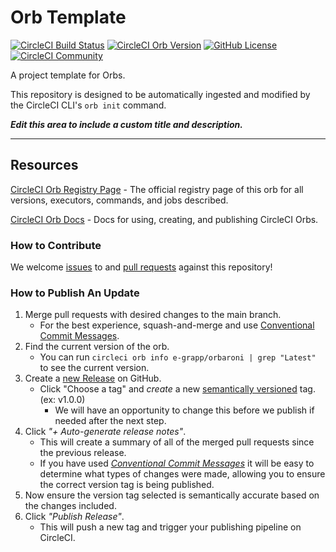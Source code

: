# Orb Template


[![CircleCI Build Status](https://circleci.com/gh/e-grapp/orbaroni.svg?style=shield "CircleCI Build Status")](https://circleci.com/gh/e-grapp/orbaroni) [![CircleCI Orb Version](https://badges.circleci.com/orbs/e-grapp/orbaroni.svg)](https://circleci.com/developer/orbs/orb/e-grapp/orbaroni) [![GitHub License](https://img.shields.io/badge/license-MIT-lightgrey.svg)](https://raw.githubusercontent.com/e-grapp/orbaroni/master/LICENSE) [![CircleCI Community](https://img.shields.io/badge/community-CircleCI%20Discuss-343434.svg)](https://discuss.circleci.com/c/ecosystem/orbs)



A project template for Orbs.

This repository is designed to be automatically ingested and modified by the CircleCI CLI's `orb init` command.

_**Edit this area to include a custom title and description.**_

---

## Resources

[CircleCI Orb Registry Page](https://circleci.com/developer/orbs/orb/e-grapp/orbaroni) - The official registry page of this orb for all versions, executors, commands, and jobs described.

[CircleCI Orb Docs](https://circleci.com/docs/orb-intro/#section=configuration) - Docs for using, creating, and publishing CircleCI Orbs.

### How to Contribute

We welcome [issues](https://github.com/e-grapp/orbaroni/issues) to and [pull requests](https://github.com/e-grapp/orbaroni/pulls) against this repository!

### How to Publish An Update
1. Merge pull requests with desired changes to the main branch.
    - For the best experience, squash-and-merge and use [Conventional Commit Messages](https://conventionalcommits.org/).
2. Find the current version of the orb.
    - You can run `circleci orb info e-grapp/orbaroni | grep "Latest"` to see the current version.
3. Create a [new Release](https://github.com/e-grapp/orbaroni/releases/new) on GitHub.
    - Click "Choose a tag" and _create_ a new [semantically versioned](http://semver.org/) tag. (ex: v1.0.0)
      - We will have an opportunity to change this before we publish if needed after the next step.
4.  Click _"+ Auto-generate release notes"_.
    - This will create a summary of all of the merged pull requests since the previous release.
    - If you have used _[Conventional Commit Messages](https://conventionalcommits.org/)_ it will be easy to determine what types of changes were made, allowing you to ensure the correct version tag is being published.
5. Now ensure the version tag selected is semantically accurate based on the changes included.
6. Click _"Publish Release"_.
    - This will push a new tag and trigger your publishing pipeline on CircleCI.